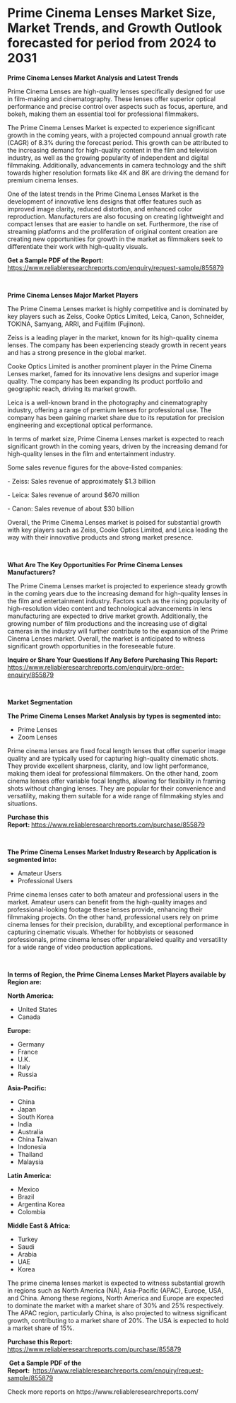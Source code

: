 <p><h1>Prime Cinema Lenses Market Size, Market Trends, and Growth Outlook forecasted for period from 2024 to 2031</h1></p><p><strong>Prime Cinema Lenses Market Analysis and Latest Trends</strong></p>
<p><p>Prime Cinema Lenses are high-quality lenses specifically designed for use in film-making and cinematography. These lenses offer superior optical performance and precise control over aspects such as focus, aperture, and bokeh, making them an essential tool for professional filmmakers.</p><p>The Prime Cinema Lenses Market is expected to experience significant growth in the coming years, with a projected compound annual growth rate (CAGR) of 8.3% during the forecast period. This growth can be attributed to the increasing demand for high-quality content in the film and television industry, as well as the growing popularity of independent and digital filmmaking. Additionally, advancements in camera technology and the shift towards higher resolution formats like 4K and 8K are driving the demand for premium cinema lenses.</p><p>One of the latest trends in the Prime Cinema Lenses Market is the development of innovative lens designs that offer features such as improved image clarity, reduced distortion, and enhanced color reproduction. Manufacturers are also focusing on creating lightweight and compact lenses that are easier to handle on set. Furthermore, the rise of streaming platforms and the proliferation of original content creation are creating new opportunities for growth in the market as filmmakers seek to differentiate their work with high-quality visuals.</p></p>
<p><strong>Get a Sample PDF of the Report:&nbsp;</strong> <a href="https://www.reliableresearchreports.com/enquiry/request-sample/855879">https://www.reliableresearchreports.com/enquiry/request-sample/855879</a></p>
<p>&nbsp;</p>
<p><strong>Prime Cinema Lenses Major Market Players</strong></p>
<p><p>The Prime Cinema Lenses market is highly competitive and is dominated by key players such as Zeiss, Cooke Optics Limited, Leica, Canon, Schneider, TOKINA, Samyang, ARRI, and Fujifilm (Fujinon). </p><p>Zeiss is a leading player in the market, known for its high-quality cinema lenses. The company has been experiencing steady growth in recent years and has a strong presence in the global market. </p><p>Cooke Optics Limited is another prominent player in the Prime Cinema Lenses market, famed for its innovative lens designs and superior image quality. The company has been expanding its product portfolio and geographic reach, driving its market growth.</p><p>Leica is a well-known brand in the photography and cinematography industry, offering a range of premium lenses for professional use. The company has been gaining market share due to its reputation for precision engineering and exceptional optical performance.</p><p>In terms of market size, Prime Cinema Lenses market is expected to reach significant growth in the coming years, driven by the increasing demand for high-quality lenses in the film and entertainment industry.</p><p>Some sales revenue figures for the above-listed companies:</p><p>- Zeiss: Sales revenue of approximately $1.3 billion</p><p>- Leica: Sales revenue of around $670 million</p><p>- Canon: Sales revenue of about $30 billion</p><p>Overall, the Prime Cinema Lenses market is poised for substantial growth with key players such as Zeiss, Cooke Optics Limited, and Leica leading the way with their innovative products and strong market presence.</p></p>
<p>&nbsp;</p>
<p><strong>What Are The Key Opportunities For Prime Cinema Lenses Manufacturers?</strong></p>
<p><p>The Prime Cinema Lenses market is projected to experience steady growth in the coming years due to the increasing demand for high-quality lenses in the film and entertainment industry. Factors such as the rising popularity of high-resolution video content and technological advancements in lens manufacturing are expected to drive market growth. Additionally, the growing number of film productions and the increasing use of digital cameras in the industry will further contribute to the expansion of the Prime Cinema Lenses market. Overall, the market is anticipated to witness significant growth opportunities in the foreseeable future.</p></p>
<p><strong>Inquire or Share Your Questions If Any Before Purchasing This Report:</strong> <a href="https://www.reliableresearchreports.com/enquiry/pre-order-enquiry/855879">https://www.reliableresearchreports.com/enquiry/pre-order-enquiry/855879</a></p>
<p>&nbsp;</p>
<p><strong>Market Segmentation</strong></p>
<p><strong>The Prime Cinema Lenses Market Analysis by types is segmented into:</strong></p>
<p><ul><li>Prime Lenses</li><li>Zoom Lenses</li></ul></p>
<p><p>Prime cinema lenses are fixed focal length lenses that offer superior image quality and are typically used for capturing high-quality cinematic shots. They provide excellent sharpness, clarity, and low light performance, making them ideal for professional filmmakers. On the other hand, zoom cinema lenses offer variable focal lengths, allowing for flexibility in framing shots without changing lenses. They are popular for their convenience and versatility, making them suitable for a wide range of filmmaking styles and situations.</p></p>
<p><strong>Purchase this Report:&nbsp;</strong><a href="https://www.reliableresearchreports.com/purchase/855879">https://www.reliableresearchreports.com/purchase/855879</a></p>
<p>&nbsp;</p>
<p><strong>The Prime Cinema Lenses Market Industry Research by Application is segmented into:</strong></p>
<p><ul><li>Amateur Users</li><li>Professional Users</li></ul></p>
<p><p>Prime cinema lenses cater to both amateur and professional users in the market. Amateur users can benefit from the high-quality images and professional-looking footage these lenses provide, enhancing their filmmaking projects. On the other hand, professional users rely on prime cinema lenses for their precision, durability, and exceptional performance in capturing cinematic visuals. Whether for hobbyists or seasoned professionals, prime cinema lenses offer unparalleled quality and versatility for a wide range of video production applications.</p></p>
<p>&nbsp;</p>
<p><strong>In terms of Region, the Prime Cinema Lenses Market Players available by Region are:</strong></p>
<p>
    <p> <strong> North America: </strong>
        <ul>
            <li>United States</li>
            <li>Canada</li>
        </ul>
        </p> 
    <p> <strong> Europe: </strong>
        <ul>
            <li>Germany</li>
            <li>France</li>
            <li>U.K.</li>
            <li>Italy</li>
            <li>Russia</li>
        </ul>
        </p> 
    <p> <strong> Asia-Pacific: </strong>
        <ul>
            <li>China</li>
            <li>Japan</li>
            <li>South Korea</li>
            <li>India</li>
            <li>Australia</li>
            <li>China Taiwan</li>
            <li>Indonesia</li>
            <li>Thailand</li>
            <li>Malaysia</li>
        </ul>
        </p> 
    <p> <strong> Latin America: </strong>
        <ul>
            <li>Mexico</li>
            <li>Brazil</li>
            <li>Argentina Korea</li>
            <li>Colombia</li>
        </ul>
        </p> 
    <p> <strong> Middle East & Africa: </strong>
        <ul>
            <li>Turkey</li>
            <li>Saudi</li>
            <li>Arabia</li>
            <li>UAE</li>
            <li>Korea</li>
        </ul>
    </p>
    </p>
<p><p>The prime cinema lenses market is expected to witness substantial growth in regions such as North America (NA), Asia-Pacific (APAC), Europe, USA, and China. Among these regions, North America and Europe are expected to dominate the market with a market share of 30% and 25% respectively. The APAC region, particularly China, is also projected to witness significant growth, contributing to a market share of 20%. The USA is expected to hold a market share of 15%.</p></p>
<p><strong>Purchase this Report: </strong><a href="https://www.reliableresearchreports.com/purchase/855879">https://www.reliableresearchreports.com/purchase/855879</a></p>
<p>&nbsp;<strong>Get a Sample PDF of the Report:&nbsp;&nbsp;</strong><a href="https://www.reliableresearchreports.com/enquiry/request-sample/855879">https://www.reliableresearchreports.com/enquiry/request-sample/855879</a></p>
<p><strong></strong></p>
<p>Check more reports on https://www.reliableresearchreports.com/</p>